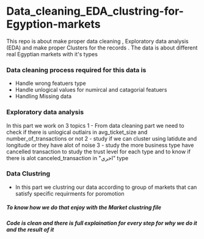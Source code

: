 # Data_cleaning_EDA_clustring-for-Egyption-markets
This repo is about make proper data cleaning , Exploratory data analysis (EDA) and make proper Clusters for the records . The data is about different real Egyptian markets with it's types

### Data cleaning process required for this data is
- Handle wrong featuers type
- Handle unlogical values for numircal and catagorial featuers
- Handling Missing data

### Exploratory data analysis
In this part we work on 3 topics
 1 - From data cleaning part we need to check if there is unlogical outlairs in avg_ticket_size and number_of_transactions or not
 2 - study if we can cluster using latidute and longitude or they have alot of noise
 3 - study the more business type have cancelled transaction to study the trust level for each type and to know if there is alot canceled_transaction in "اخري" type

### Data Clustring
- In this part we clustring our data according to group of markets that can satisfy specific requirments for poromotion

##### To know how we do that enjoy with the Market clustring file
##### Code is clean and there is full explaination for every step for why we do it and the result of it

